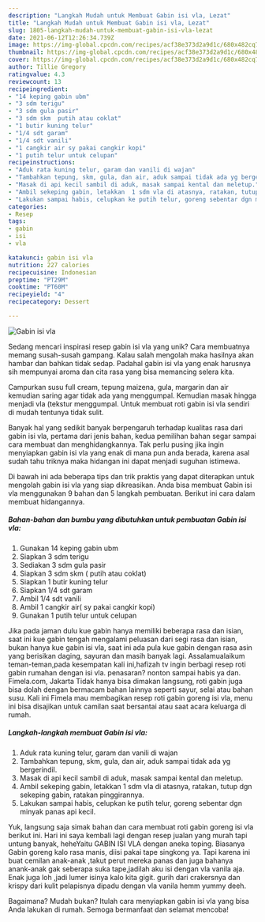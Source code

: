 ```yaml
---
description: "Langkah Mudah untuk Membuat Gabin isi vla, Lezat"
title: "Langkah Mudah untuk Membuat Gabin isi vla, Lezat"
slug: 1805-langkah-mudah-untuk-membuat-gabin-isi-vla-lezat
date: 2021-06-12T12:26:34.739Z
image: https://img-global.cpcdn.com/recipes/acf38e373d2a9d1c/680x482cq70/gabin-isi-vla-foto-resep-utama.jpg
thumbnail: https://img-global.cpcdn.com/recipes/acf38e373d2a9d1c/680x482cq70/gabin-isi-vla-foto-resep-utama.jpg
cover: https://img-global.cpcdn.com/recipes/acf38e373d2a9d1c/680x482cq70/gabin-isi-vla-foto-resep-utama.jpg
author: Tillie Gregory
ratingvalue: 4.3
reviewcount: 13
recipeingredient:
- "14 keping gabin ubm"
- "3 sdm terigu"
- "3 sdm gula pasir"
- "3 sdm skm  putih atau coklat"
- "1 butir kuning telur"
- "1/4 sdt garam"
- "1/4 sdt vanili"
- "1 cangkir air sy pakai cangkir kopi"
- "1 putih telur untuk celupan"
recipeinstructions:
- "Aduk rata kuning telur, garam dan vanili di wajan"
- "Tambahkan tepung, skm, gula, dan air, aduk sampai tidak ada yg bergerindil."
- "Masak di api kecil sambil di aduk, masak sampai kental dan meletup."
- "Ambil sekeping gabin, letakkan  1 sdm vla di atasnya, ratakan, tutup dgn sekeping gabin, ratakan pinggirannya."
- "Lakukan sampai habis, celupkan ke putih telur, goreng sebentar dgn minyak panas api kecil."
categories:
- Resep
tags:
- gabin
- isi
- vla

katakunci: gabin isi vla 
nutrition: 227 calories
recipecuisine: Indonesian
preptime: "PT29M"
cooktime: "PT60M"
recipeyield: "4"
recipecategory: Dessert

---
```



![Gabin isi vla](https://img-global.cpcdn.com/recipes/acf38e373d2a9d1c/680x482cq70/gabin-isi-vla-foto-resep-utama.jpg)

Sedang mencari inspirasi resep gabin isi vla yang unik? Cara membuatnya memang susah-susah gampang. Kalau salah mengolah maka hasilnya akan hambar dan bahkan tidak sedap. Padahal gabin isi vla yang enak harusnya sih mempunyai aroma dan cita rasa yang bisa memancing selera kita.

Campurkan susu full cream, tepung maizena, gula, margarin dan air kemudian saring agar tidak ada yang menggumpal. Kemudian masak hingga menjadi vla (tekstur menggumpal. Untuk membuat roti gabin isi vla sendiri di mudah tentunya tidak sulit.

Banyak hal yang sedikit banyak berpengaruh terhadap kualitas rasa dari gabin isi vla, pertama dari jenis bahan, kedua pemilihan bahan segar sampai cara membuat dan menghidangkannya. Tak perlu pusing jika ingin menyiapkan gabin isi vla yang enak di mana pun anda berada, karena asal sudah tahu triknya maka hidangan ini dapat menjadi suguhan istimewa.


Di bawah ini ada beberapa tips dan trik praktis yang dapat diterapkan untuk mengolah gabin isi vla yang siap dikreasikan. Anda bisa membuat Gabin isi vla menggunakan 9 bahan dan 5 langkah pembuatan. Berikut ini cara dalam membuat hidangannya.

<!--inarticleads1-->

##### Bahan-bahan dan bumbu yang dibutuhkan untuk pembuatan Gabin isi vla:

1. Gunakan 14 keping gabin ubm
1. Siapkan 3 sdm terigu
1. Sediakan 3 sdm gula pasir
1. Siapkan 3 sdm skm ( putih atau coklat)
1. Siapkan 1 butir kuning telur
1. Siapkan 1/4 sdt garam
1. Ambil 1/4 sdt vanili
1. Ambil 1 cangkir air( sy pakai cangkir kopi)
1. Gunakan 1 putih telur untuk celupan


Jika pada jaman dulu kue gabin hanya memiliki beberapa rasa dan isian, saat ini kue gabin tengah mengalami peluasan dari segi rasa dan isian, bukan hanya kue gabin isi vla, saat ini ada pula kue gabin dengan rasa asin yang berisikan daging, sayuran dan masih banyak lagi. Assalamualaikum teman-teman,pada kesempatan kali ini,hafizah tv ingin berbagi resep roti gabin rumahan dengan isi vla. penasaran? nonton sampai habis ya dan. Fimela.com, Jakarta Tidak hanya bisa dimakan langsung, roti gabin juga bisa dolah dengan bermacam bahan lainnya seperti sayur, selai atau bahan susu. Kali ini Fimela mau membagikan resep roti gabin goreng isi vla, menu ini bisa disajikan untuk camilan saat bersantai atau saat acara keluarga di rumah. 

<!--inarticleads2-->

##### Langkah-langkah membuat Gabin isi vla:

1. Aduk rata kuning telur, garam dan vanili di wajan
1. Tambahkan tepung, skm, gula, dan air, aduk sampai tidak ada yg bergerindil.
1. Masak di api kecil sambil di aduk, masak sampai kental dan meletup.
1. Ambil sekeping gabin, letakkan  1 sdm vla di atasnya, ratakan, tutup dgn sekeping gabin, ratakan pinggirannya.
1. Lakukan sampai habis, celupkan ke putih telur, goreng sebentar dgn minyak panas api kecil.


Yuk, langsung saja simak bahan dan cara membuat roti gabin goreng isi vla berikut ini. Hari ini saya kembali lagi dengan resep jualan yang murah tapi untung banyak, heheYaitu GABIN ISI VLA dengan aneka toping. Biasanya Gabin goreng kalo rasa manis, diisi pakai tape singkong ya. Tapi karena ini buat cemilan anak-anak ,takut perut mereka panas dan juga bahanya anank-anak gak seberapa suka tape,jadilah aku isi dengan vla vanila aja. Enak juga loh ,jadi lumer isinya kalo kita gigit. gurih dari crakersnya dan krispy dari kulit pelapisnya dipadu dengan vla vanila hemm yummy deeh. 

Bagaimana? Mudah bukan? Itulah cara menyiapkan gabin isi vla yang bisa Anda lakukan di rumah. Semoga bermanfaat dan selamat mencoba!
